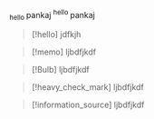 <sub>
hello
</sub> pankaj

<sup>
hello
</sup> pankaj


> [!hello]
> jdfkjh

>[!memo]
>ljbdfjkdf

>[!Bulb]
>ljbdfjkdf

>[!heavy_check_mark]
>ljbdfjkdf

>[!information_source]
>ljbdfjkdf

